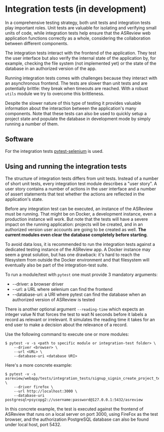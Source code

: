 # Integration tests (in development)

In a comprehensive testing strategy, both unit tests and integration tests play important roles. Unit tests are valuable for isolating and verifying small units of code, while integration tests help ensure that the ASReview web application functions correctly as a whole, considering the collaboration between different components.

The integration tests interact with the frontend of the application. They test the user interface but also verify the internal state of the application by, for example, checking the file system (not implemented yet) or the state of the database in an authorized version of the app.

Running integration tests comes with challenges because they interact with an asynchronous frontend. The tests are slower than unit tests and are potentially brittle: they break when timeouts are reached. With a robust `utils` module we try to overcome this brittleness.

Despite the slower nature of this type of testing it provides valuable information about the interaction between the application's many components. Note that these tests can also be used to quickly setup a project state and populate the database in development mode by simply running a number of them. 

## Software

For the integration tests [pytest-selenium](https://pytest-selenium.readthedocs.io/) is used.

## Using and running the integration tests

The structure of integration tests differs from unit tests. Instead of a number of short unit tests, every integration test module describes a "user story". A user story contains a number of actions in the user interface and a number of assert statements that test whether the actions are reflected in the application's state.

Before any integration test can be executed, an instance of the ASReview must be running. That might be on Docker, a development instance, even a production instance will work. But note that the tests will have a severe impact on the running application: projects will be created, and in an authorized version user accounts are going to be created as well. __The current modules even clear the database completely before starting__. 

To avoid data loss, it is recommended to run the integration tests against a dedicated testing instance of the ASReview app. A Docker instance may seem a great solution, but has one drawback: it's hard to reach the filesystem from outside the Docker environment and that filesystem will eventually also be part of the integration-test suite. 

To run a module/test with `pytest` one must provide 3 mandatory arguments:
* --driver: a browser driver
* --url: a URL where selenium can find the frontend
* --database-uri: a URI where pytest can find the database when an authorized version of ASReview is tested

There is another optional argument `--reading-time` which expects an integer value N that forces the test to wait N seconds before it labels a record as relevant or irrelevant. It simulates the reading time it takes for an end user to make a decision about the relevance of a record.

Use the following command to execute one or more modules:
```
$ pytest -v -s <path to specific module or integration-test folder> \
    --driver <browser> \
    --url <URL> \
    --database-uri <database URI>
```

Here's a more concrete example:
```
$ pytest -v -s asreview/webapp/tests/integration_tests/signup_signin_create_project_test.py \
    --driver firefox \
    --url http://localhost:3000 \
    --database-uri postgresql+psycopg2://username:password@127.0.0.1:5432/asreview
```
In this concrete example, the test is executed against the frontend of ASReview that runs on a local server on port 3000, using FireFox as the test browser, and the authorization PostgreSQL database can also be found under local host, port 5432.
